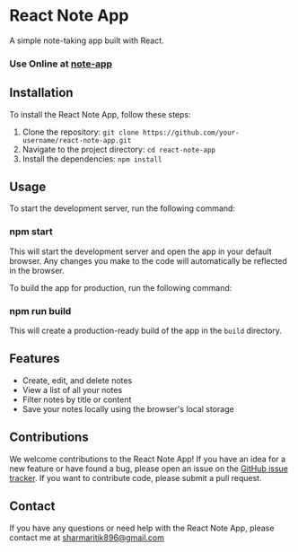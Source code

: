# React Note App

A simple note-taking app built with React.

### Use Online at [note-app](https://note-app-gold.vercel.app)

## Installation

To install the React Note App, follow these steps:

1. Clone the repository: `git clone https://github.com/your-username/react-note-app.git`
2. Navigate to the project directory: `cd react-note-app`
3. Install the dependencies: `npm install`

## Usage

To start the development server, run the following command:

### npm start


This will start the development server and open the app in your default browser. Any changes you make to the code will automatically be reflected in the browser.

To build the app for production, run the following command:

### npm run build


This will create a production-ready build of the app in the `build` directory.

## Features

- Create, edit, and delete notes
- View a list of all your notes
- Filter notes by title or content
- Save your notes locally using the browser's local storage

## Contributions

We welcome contributions to the React Note App! If you have an idea for a new feature or have found a bug, please open an issue on the [GitHub issue tracker](https://github.com/RitikSharma01/note-app/issues). If you want to contribute code, please submit a pull request.

## Contact

If you have any questions or need help with the React Note App, please contact me at [sharmaritik896@gmail.com](mailto:sharmaritik896@gmail.com)




